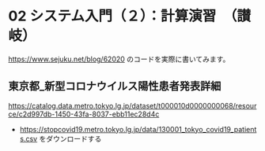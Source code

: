 # 02 システム入門（２）：計算演習　（讃岐）


https://www.sejuku.net/blog/62020 のコードを実際に書いてみます。


## 東京都_新型コロナウイルス陽性患者発表詳細

https://catalog.data.metro.tokyo.lg.jp/dataset/t000010d0000000068/resource/c2d997db-1450-43fa-8037-ebb11ec28d4c

- https://stopcovid19.metro.tokyo.lg.jp/data/130001_tokyo_covid19_patients.csv をダウンロードする
